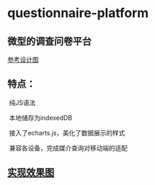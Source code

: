 # questionnaire-platform

## 微型的调查问卷平台

[参考设计图](http://7xrp04.com1.z0.glb.clouddn.com/task_4_50_1.png)

## 特点：

  纯JS语法
  
  本地储存为indexedDB
  
  接入了echarts.js，美化了数据展示的样式
  
  兼容各设备，完成媒介查询对移动端的适配

## [实现效果图](https://lulujianglab.github.io/questionnaire-platform/)
